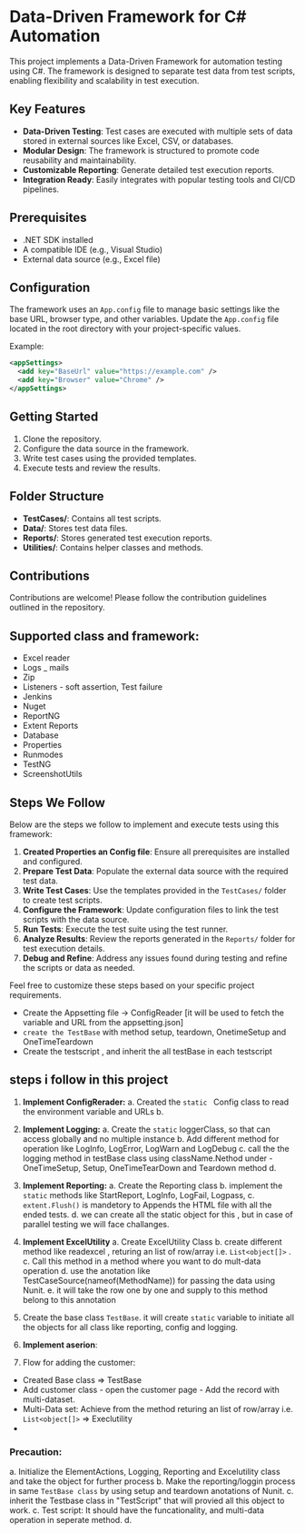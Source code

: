 # Data-Driven Framework for C# Automation

This project implements a Data-Driven Framework for automation testing using C#. The framework is designed to separate test data from test scripts, enabling flexibility and scalability in test execution.

## Key Features
- **Data-Driven Testing**: Test cases are executed with multiple sets of data stored in external sources like Excel, CSV, or databases.
- **Modular Design**: The framework is structured to promote code reusability and maintainability.
- **Customizable Reporting**: Generate detailed test execution reports.
- **Integration Ready**: Easily integrates with popular testing tools and CI/CD pipelines.

## Prerequisites
- .NET SDK installed
- A compatible IDE (e.g., Visual Studio)
- External data source (e.g., Excel file)

## Configuration
The framework uses an `App.config` file to manage basic settings like the base URL, browser type, and other variables. Update the `App.config` file located in the root directory with your project-specific values.

Example:
```xml
<appSettings>
  <add key="BaseUrl" value="https://example.com" />
  <add key="Browser" value="Chrome" />
</appSettings>
```

## Getting Started
1. Clone the repository.
2. Configure the data source in the framework.
3. Write test cases using the provided templates.
4. Execute tests and review the results.

## Folder Structure
- **TestCases/**: Contains all test scripts.
- **Data/**: Stores test data files.
- **Reports/**: Stores generated test execution reports.
- **Utilities/**: Contains helper classes and methods.

## Contributions
Contributions are welcome! Please follow the contribution guidelines outlined in the repository.



## Supported class and framework:
- Excel reader
- Logs
_ mails
- Zip
- Listeners - soft assertion, Test failure
- Jenkins
- Nuget
- ReportNG
- Extent Reports
- Database
- Properties
- Runmodes
- TestNG
- ScreenshotUtils


## Steps We Follow
Below are the steps we follow to implement and execute tests using this framework:

1. **Created Properties an Config file**: Ensure all prerequisites are installed and configured.
2. **Prepare Test Data**: Populate the external data source with the required test data.
3. **Write Test Cases**: Use the templates provided in the `TestCases/` folder to create test scripts.
4. **Configure the Framework**: Update configuration files to link the test scripts with the data source.
5. **Run Tests**: Execute the test suite using the test runner.
6. **Analyze Results**: Review the reports generated in the `Reports/` folder for test execution details.
7. **Debug and Refine**: Address any issues found during testing and refine the scripts or data as needed.

Feel free to customize these steps based on your specific project requirements.

- Create the Appsetting file -> ConfigReader [it will be used to fetch the variable and URL from the appsetting.json]
- `create the TestBase` with method setup, teardown, OnetimeSetup and OneTimeTeardown
- Create the testscript , and inherit the all testBase in each testscript


## steps i follow in this project

1. **Implement ConfigRerader:**
      a. Created the `static ` Config class to read the environment variable and URLs
      b. 
2. **Implement Logging:**
      a. Create the `static` loggerClass, so that can access globally and no multiple instance
      b. Add different method for operation like LogInfo, LogError, LogWarn and LogDebug
      c. call the the logging method in testBase class using className.Nethod under 
         - OneTimeSetup, Setup, OneTimeTearDown and Teardown method
      d. 
      
      
3. **Implement Reporting:** 
      a. Create the Reporting class
      b. implement the `static` methods like  StartReport, LogInfo, LogFail, Logpass, 
      c.  `extent.Flush()` is mandetory to Appends the HTML file with all the ended tests.
      d. we can create all the static object for this , but in case of parallel testing we will face challanges.

4. **Implement ExcelUtility**
      a. Create ExcelUtility Class
      b. create different method like readexcel  , returing an list of row/array i.e. `List<object[]>` .
      c. Call this method in a method where you want to do mult-data operation
      d. use the anotation like TestCaseSource(nameof(MethodName)) for passing the data using Nunit.
      e. it will take the row one by one and supply to this method belong to this annotation

5. Create the base class `TestBase`. it will create `static` variable to initiate all the objects for all class like reporting, config and logging.

6. **Implement aserion**: 



1.  Flow for adding the customer:

  - Created Base class => TestBase
  - Add customer class   - open the customer page  - Add the record with multi-dataset.
  - Multi-Data set: Achieve from the method returing an list of row/array i.e. `List<object[]>`  => Execlutility
  - 


### Precaution:
a. Initialize the ElementActions, Logging, Reporting and Excelutility class and take the object for further process
b. Make the reporting/loggin process in same `TestBase class`  by using setup and teardown anotations of Nunit.
c. inherit the Testbase class in "TestScript" that will provied all this object to work.
c. Test script: It should have the funcationality, and multi-data operation in seperate method.
d. 